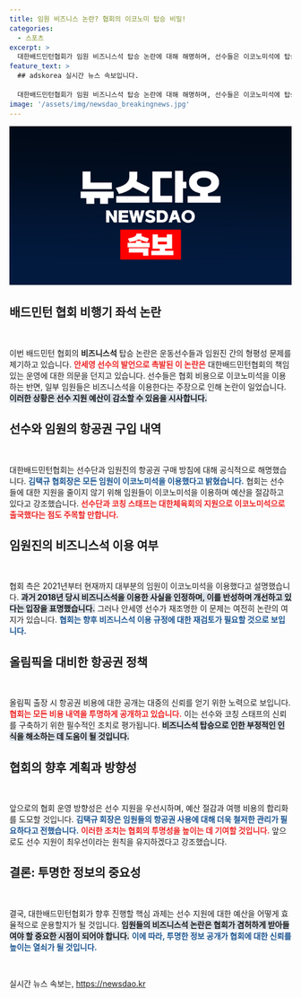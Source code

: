 ```yaml
---
title: 임원 비즈니스 논란? 협회의 이코노미 탑승 비밀!
categories:
  - 스포츠
excerpt: >
  대한배드민턴협회가 임원 비즈니스석 탑승 논란에 대해 해명하며, 선수들은 이코노미석에 탑승한 사실을 밝혔습니다. 선수와 임원의 항공권 지원 방식이 주목받고 있는 가운데, 공개된 자료에서는 협회 임원들이 일반석을 이용한 것으로 나타났습니다.
feature_text: >
  ## adskorea 실시간 뉴스 속보입니다.

  대한배드민턴협회가 임원 비즈니스석 탑승 논란에 대해 해명하며, 선수들은 이코노미석에 탑승한 사실을 밝혔습니다. 선수와 임원의 항공권 지원 방식이 주목받고 있는 가운데, 공개된 자료에서는 협회 임원들이 일반석을 이용한 것으로 나타났습니다.
image: '/assets/img/newsdao_breakingnews.jpg'
---
```


<p><img src="/assets/img/newsdao_breakingnews.jpg" alt="adskorea 속보" /></p>

<h2 data-ke-size="size26">배드민턴 협회 비행기 좌석 논란</h2>

<p data-ke-size="size16">&nbsp;</p>

<p>이번 배드민턴 협회의 <b>비즈니스석</b> 탑승 논란은 운동선수들과 임원진 간의 형평성 문제를 제기하고 있습니다. <b><span style="color: #ee2323;">안세영 선수의 발언으로 촉발된 이 논란은</span></b> 대한배드민턴협회의 책임 있는 운영에 대한 의문을 던지고 있습니다. 선수들은 협회 비용으로 이코노미석을 이용하는 반면, 일부 임원들은 비즈니스석을 이용한다는 주장으로 인해 논란이 일었습니다. <b><span style="background-color: #21538527;">이러한 상황은 선수 지원 예산이 감소할 수 있음을 시사합니다.</span></b> </p>

<h2 data-ke-size="size26">선수와 임원의 항공권 구입 내역</h2>

<p data-ke-size="size16">&nbsp;</p>

<p>대한배드민턴협회는 선수단과 임원진의 항공권 구매 방침에 대해 공식적으로 해명했습니다. <b><span style="color: #1a5490;">김택규 협회장은 모든 임원이 이코노미석을 이용했다고 밝혔습니다.</span></b> 협회는 선수들에 대한 지원을 줄이지 않기 위해 임원들이 이코노미석을 이용하며 예산을 절감하고 있다고 강조했습니다. <b><span style="color: #ee2323;">선수단과 코칭 스태프는 대한체육회의 지원으로 이코노미석으로 출국했다는 점도 주목할 만합니다.</span></b></p>

<h2 data-ke-size="size26">임원진의 비즈니스석 이용 여부</h2>

<p data-ke-size="size16">&nbsp;</p>

<p>협회 측은 2021년부터 현재까지 대부분의 임원이 이코노미석을 이용했다고 설명했습니다. <b><span style="background-color: #21538527;">과거 2018년 당시 비즈니스석을 이용한 사실을 인정하며, 이를 반성하며 개선하고 있다는 입장을 표명했습니다.</span></b> 그러나 안세영 선수가 재조명한 이 문제는 여전히 논란의 여지가 있습니다. <b><span style="color: #1a5490;">협회는 향후 비즈니스석 이용 규정에 대한 재검토가 필요할 것으로 보입니다.</span></b></p>

<h2 data-ke-size="size26">올림픽을 대비한 항공권 정책</h2>

<p data-ke-size="size16">&nbsp;</p>

<p>올림픽 출장 시 항공권 비용에 대한 공개는 대중의 신뢰를 얻기 위한 노력으로 보입니다. <b><span style="color: #ee2323;">협회는 모든 비용 내역을 투명하게 공개하고 있습니다.</span></b> 이는 선수와 코칭 스태프의 신뢰를 구축하기 위한 필수적인 조치로 평가됩니다. <b><span style="background-color: #21538527;">비즈니스석 탑승으로 인한 부정적인 인식을 해소하는 데 도움이 될 것입니다.</span></b></p>

<h2 data-ke-size="size26">협회의 향후 계획과 방향성</h2>

<p data-ke-size="size16">&nbsp;</p>

<p>앞으로의 협회 운영 방향성은 선수 지원을 우선시하며, 예산 절감과 여행 비용의 합리화를 도모할 것입니다. <b><span style="color: #1a5490;">김택규 회장은 임원들의 항공권 사용에 대해 더욱 철저한 관리가 필요하다고 전했습니다.</span></b> <b><span style="color: #ee2323;">이러한 조치는 협회의 투명성을 높이는 데 기여할 것입니다.</span></b> 앞으로도 선수 지원이 최우선이라는 원칙을 유지하겠다고 강조했습니다. </p>

<h2 data-ke-size="size26">결론: 투명한 정보의 중요성</h2>

<p data-ke-size="size16">&nbsp;</p>

<p>결국, 대한배드민턴협회가 향후 진행할 핵심 과제는 선수 지원에 대한 예산을 어떻게 효율적으로 운용할지가 될 것입니다. <b><span style="background-color: #21538527;">임원들의 비즈니스석 논란은 협회가 겸허하게 받아들여야 할 중요한 시점이 되어야 합니다.</span></b> <b><span style="color: #1a5490;">이에 따라, 투명한 정보 공개가 협회에 대한 신뢰를 높이는 열쇠가 될 것입니다.</span></b> </p>

<p data-ke-size="size16">&nbsp;</p>
실시간 뉴스 속보는, <a href="https://newsdao.kr" rel="dofollow">https://newsdao.kr</a>


